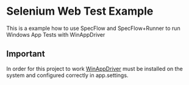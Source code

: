 # Selenium Web Test Example

This is a example how to use SpecFlow and SpecFlow+Runner to run Windows App Tests with WinAppDriver

## Important

In order for this project to work [WinAppDriver](https://github.com/Microsoft/WinAppDriver/releases) must be installed on the system and configured correctly in app.settings.
